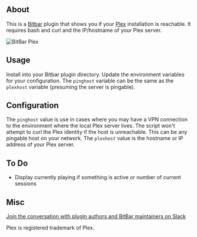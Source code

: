 ## About

This is a <a href="https://getbitbar.com">Bitbar</a> plugin that shows you if your <a href="https://plex.tv">Plex</A> installation is reachable.  It requires bash and curl and the IP/hostname of your Plex server.

![BitBar Plex](https://res.cloudinary.com/cyberge/image/upload/v1550629945/screenshots/t7vta1o96coqvauyd7qh.png)

## Usage

Install into your Bitbar plugin directory.  Update the environment variables for your configuration.  The `pinghost` variable can be the same as the `plexhost` variable (presuming the server is pingable).

## Configuration
The `pinghost` value is use in cases where you may have a VPN connection to the environment where the local Plex server lives.  The script won't attempt to curl the Plex identity if the host is unreachable.  This can be any pingable host on your network.
The `plexhost` value is the hostname or IP address of your Plex server.

## To Do
- Display currently playing if something is active or number of current sessions

## Misc
[Join the conversation with plugin authors and BitBar maintainers on Slack](https://getbitbar.herokuapp.com/)

Plex is registered trademark of Plex.